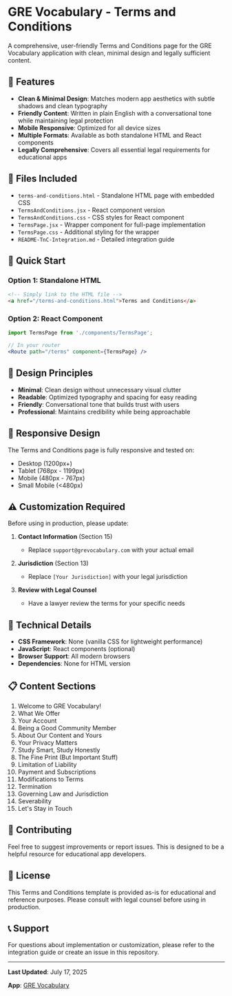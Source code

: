 # GRE Vocabulary - Terms and Conditions

A comprehensive, user-friendly Terms and Conditions page for the GRE Vocabulary application with clean, minimal design and legally sufficient content.

## 🎯 Features

- **Clean & Minimal Design**: Matches modern app aesthetics with subtle shadows and clean typography
- **Friendly Content**: Written in plain English with a conversational tone while maintaining legal protection
- **Mobile Responsive**: Optimized for all device sizes
- **Multiple Formats**: Available as both standalone HTML and React components
- **Legally Comprehensive**: Covers all essential legal requirements for educational apps

## 📁 Files Included

- `terms-and-conditions.html` - Standalone HTML page with embedded CSS
- `TermsAndConditions.jsx` - React component version
- `TermsAndConditions.css` - CSS styles for React component
- `TermsPage.jsx` - Wrapper component for full-page implementation
- `TermsPage.css` - Additional styling for the wrapper
- `README-TnC-Integration.md` - Detailed integration guide

## 🚀 Quick Start

### Option 1: Standalone HTML
```html
<!-- Simply link to the HTML file -->
<a href="/terms-and-conditions.html">Terms and Conditions</a>
```

### Option 2: React Component
```jsx
import TermsPage from './components/TermsPage';

// In your router
<Route path="/terms" component={TermsPage} />
```

## 🎨 Design Principles

- **Minimal**: Clean design without unnecessary visual clutter
- **Readable**: Optimized typography and spacing for easy reading
- **Friendly**: Conversational tone that builds trust with users
- **Professional**: Maintains credibility while being approachable

## 📱 Responsive Design

The Terms and Conditions page is fully responsive and tested on:
- Desktop (1200px+)
- Tablet (768px - 1199px)
- Mobile (480px - 767px)
- Small Mobile (<480px)

## ⚠️ Customization Required

Before using in production, please update:

1. **Contact Information** (Section 15)
   - Replace `support@grevocabulary.com` with your actual email
   
2. **Jurisdiction** (Section 13)
   - Replace `[Your Jurisdiction]` with your legal jurisdiction
   
3. **Review with Legal Counsel**
   - Have a lawyer review the terms for your specific needs

## 🔧 Technical Details

- **CSS Framework**: None (vanilla CSS for lightweight performance)
- **JavaScript**: React components (optional)
- **Browser Support**: All modern browsers
- **Dependencies**: None for HTML version

## 📋 Content Sections

1. Welcome to GRE Vocabulary!
2. What We Offer
3. Your Account
4. Being a Good Community Member
5. About Our Content and Yours
6. Your Privacy Matters
7. Study Smart, Study Honestly
8. The Fine Print (But Important Stuff)
9. Limitation of Liability
10. Payment and Subscriptions
11. Modifications to Terms
12. Termination
13. Governing Law and Jurisdiction
14. Severability
15. Let's Stay in Touch

## 🤝 Contributing

Feel free to suggest improvements or report issues. This is designed to be a helpful resource for educational app developers.

## 📄 License

This Terms and Conditions template is provided as-is for educational and reference purposes. Please consult with legal counsel before using in production.

## 📞 Support

For questions about implementation or customization, please refer to the integration guide or create an issue in this repository.

---

**Last Updated**: July 17, 2025

**App**: [GRE Vocabulary](https://grevocabulary.netlify.app) 